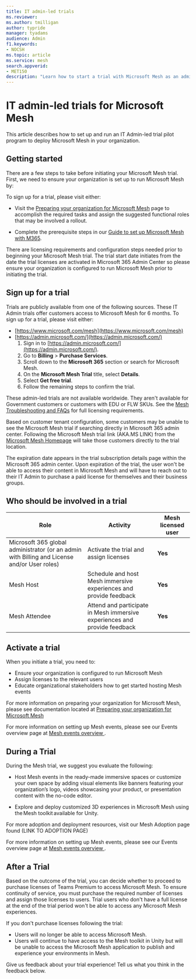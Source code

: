 ```yaml
---
title: IT admin-led trials
ms.reviewer: 
ms.author: tmilligan
author: typride
manager: tyadams
audience: Admin
f1.keywords:
- NOCSH
ms.topic: article
ms.service: mesh
search.appverid:
- MET150
description: "Learn how to start a trial with Microsoft Mesh as an admin."
---
```


# IT admin-led trials for Microsoft Mesh

This article describes how to set up and run an IT Admin-led trial pilot program to deploy Microsoft Mesh in your organization.

## Getting started

There are a few steps to take before initiating your Microsoft Mesh trial. First, we need to ensure your organization is set up to run Microsoft Mesh by:

To sign up for a trial, please visit either:

- Visit the [Preparing your organization for Microsoft Mesh](preparing-your-organization.md) page to accomplish the required tasks and assign the suggested functional roles that may be involved a rollout.

- Complete the prerequisite steps in our [Guide to set up Microsoft Mesh with M365](setup-m365-mesh.md).

There are licensing requirements and configuration steps needed prior to beginning your Microsoft Mesh trial. The trial start date initiates from the date the trial licenses are activated in Microsoft 365 Admin Center so please ensure your organization is configured to run Microsoft Mesh prior to initiating the trial.

## Sign up for a trial

Trials are publicly available from one of the following sources. These IT Admin trials offer customers access to Microsoft Mesh for 6 months.
To sign up for a trial, please visit either:

- [https://www.microsoft.com/mesh](https://www.microsoft.com/mesh)
- [https://admin.microsoft.com/](https://admin.microsoft.com/)
    1. Sign in to [https://admin.microsoft.com/](https://admin.microsoft.com/).
    1. Go to **Billing** > **Purchase Services**.
    1. Scroll down to the **Microsoft 365** section or search for Microsoft Mesh.
    1. On the **Microsoft Mesh Trial** title, select **Details**.
    1. Select **Get free trial**.
    1. Follow the remaining steps to confirm the trial.

These admin-led trials are not available worldwide. They aren't available for Government customers or customers with EDU or FLW SKUs. See the [Mesh Troubleshooting and FAQs](../../Resources/mesh-troubleshooting.md) for full licensing requirements. 

Based on customer tenant configuration, some customers may be unable to see the Microsoft Mesh trial if searching directly in Microsoft 365 admin center. Following the Microsoft Mesh trial link (AKA.MS LINK) from the [Microsoft Mesh Homepage](https://www.microsoft.com/mesh) will take those customers directly to the trial location.

The expiration date appears in the trial subscription details page within the Microsoft 365 admin center. Upon expiration of the trial, the user won't be able to access their content in Microsoft Mesh and will have to reach out to their IT Admin to purchase a paid license for themselves and their business groups.

## Who should be involved in a trial


| **Role**                                                                                    | **Activity**                                                              | **Mesh licensed user** |
|---------------------------------------------------------------------------------------------|---------------------------------------------------------------------------|------------------------|
| Microsoft 365 global administrator (or an admin with Billing and License and/or User roles) | Activate the trial and assign licenses                                    | **Yes**                |
| Mesh Host                                                                                   | Schedule and host Mesh immersive experiences and provide feedback         | **Yes**                |
| Mesh Attendee                                                                               | Attend and participate in Mesh immersive experiences and provide feedback | **Yes**                |


## Activate a trial

When you initiate a trial, you need to:

- Ensure your organization is configured to run Microsoft Mesh
- Assign licenses to the relevant users
- Educate organizational stakeholders how to get started hosting Mesh events

For more information on preparing your organization for Microsoft Mesh, please see documentation located at [Preparing your organization for Microsoft Mesh](preparing-your-organization.md)

For more information on setting up Mesh events, please see our Events overview page at [Mesh events overview ](../../events-guide/events-overview.md).

## During a Trial

During the Mesh trial, we suggest you evaluate the following:

- Host Mesh events in the ready-made immersive spaces or customize your own space by adding visual elements like banners featuring your organization’s logo, videos showcasing your product, or presentation content with the no-code editor.

- Explore and deploy customized 3D experiences in Microsoft Mesh using the Mesh toolkit available for Unity.

For more adoption and deployment resources, visit our Mesh Adoption page found (LINK TO ADOPTION PAGE)

For more information on setting up Mesh events, please see our Events overview page at [Mesh events overview ](../../events-guide/events-overview.md).

## After a Trial

Based on the outcome of the trial, you can decide whether to proceed to purchase licenses of Teams Premium to access Microsoft Mesh.
To ensure continuity of service, you must purchase the required number of licenses and assign those licenses to users. Trial users who don't have a full license at the end of the trial period won't be able to access any Microsoft Mesh experiences.

If you don't purchase licenses following the trial:

- Users will no longer be able to access Microsoft Mesh.
- Users will continue to have access to the Mesh toolkit in Unity but will be unable to access the Microsoft Mesh application to publish and experience your environments in Mesh.

Give us feedback about your trial experience! Tell us what you think in the feedback below.